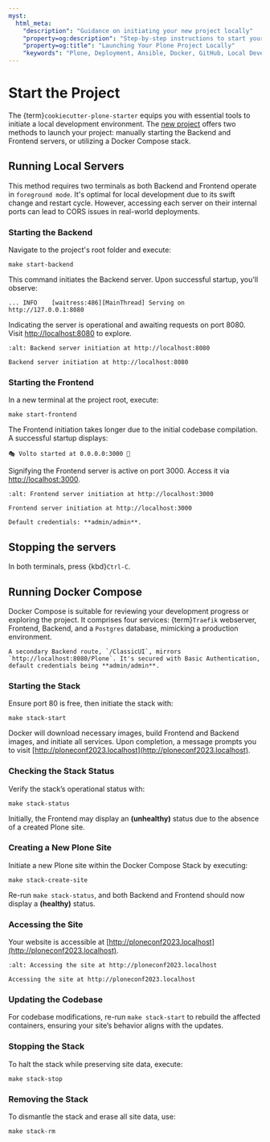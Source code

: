 ```yaml
---
myst:
  html_meta:
    "description": "Guidance on initiating your new project locally"
    "property=og:description": "Step-by-step instructions to start your Plone project on your local machine."
    "property=og:title": "Launching Your Plone Project Locally"
    "keywords": "Plone, Deployment, Ansible, Docker, GitHub, Local Development"
---
```


# Start the Project

The {term}`cookiecutter-plone-starter` equips you with essential tools to initiate a local development environment. The [new project](new-project) offers two methods to launch your project: manually starting the Backend and Frontend servers, or utilizing a Docker Compose stack.

## Running Local Servers

This method requires two terminals as both Backend and Frontend operate in `foreground mode`. It's optimal for local development due to its swift change and restart cycle. However, accessing each server on their internal ports can lead to CORS issues in real-world deployments.

### Starting the Backend

Navigate to the project's root folder and execute:

```shell
make start-backend
```

This command initiates the Backend server. Upon successful startup, you'll observe:

```
... INFO    [waitress:486][MainThread] Serving on http://127.0.0.1:8080
```

Indicating the server is operational and awaiting requests on port 8080. Visit [http://localhost:8080](http://localhost:8080) to explore.

```{figure} _static/start_backend_localhost.png
:alt: Backend server initiation at http://localhost:8080

Backend server initiation at http://localhost:8080
```


### Starting the Frontend

In a new terminal at the project root, execute:

```shell
make start-frontend
```

The Frontend initiation takes longer due to the initial codebase compilation. A successful startup displays:

```
🎭 Volto started at 0.0.0.0:3000 🚀
```

Signifying the Frontend server is active on port 3000. Access it via [http://localhost:3000](http://localhost:3000).

```{figure} _static/start_frontend_localhost.png
:alt: Frontend server initiation at http://localhost:3000

Frontend server initiation at http://localhost:3000
```

```{note}
Default credentials: **admin/admin**.
```

## Stopping the servers

In both terminals, press {kbd}`Ctrl-C`.

## Running Docker Compose

Docker Compose is suitable for reviewing your development progress or exploring the project. It comprises four services: {term}`Traefik` webserver, Frontend, Backend, and a `Postgres` database, mimicking a production environment.

```{note}
A secondary Backend route, `/ClassicUI`, mirrors `http://localhost:8080/Plone`. It's secured with Basic Authentication, default credentials being **admin/admin**.
```

### Starting the Stack

Ensure port 80 is free, then initiate the stack with:

```shell
make stack-start
```

Docker will download necessary images, build Frontend and Backend images, and initiate all services. Upon completion, a message prompts you to visit [http://ploneconf2023.localhost](http://ploneconf2023.localhost).

### Checking the Stack Status

Verify the stack’s operational status with:

```shell
make stack-status
```

Initially, the Frontend may display an **(unhealthy)** status due to the absence of a created Plone site.

### Creating a New Plone Site

Initiate a new Plone site within the Docker Compose Stack by executing:

```shell
make stack-create-site
```

Re-run `make stack-status`, and both Backend and Frontend should now display a **(healthy)** status.

### Accessing the Site

Your website is accessible at [http://ploneconf2023.localhost](http://ploneconf2023.localhost).

```{figure} _static/start_stack_localhost.png
:alt: Accessing the site at http://ploneconf2023.localhost

Accessing the site at http://ploneconf2023.localhost
```

### Updating the Codebase

For codebase modifications, re-run `make stack-start` to rebuild the affected containers, ensuring your site’s behavior aligns with the updates.

### Stopping the Stack

To halt the stack while preserving site data, execute:

```shell
make stack-stop
```

### Removing the Stack

To dismantle the stack and erase all site data, use:

```shell
make stack-rm
```
